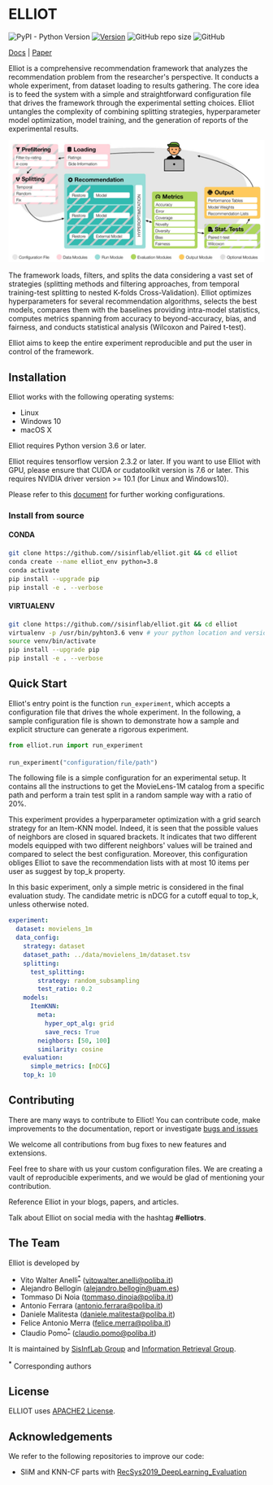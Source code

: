 # ELLIOT

![PyPI - Python Version](https://img.shields.io/badge/version-3.6%7C3.7%7C3.8-blue) [![Version](https://img.shields.io/badge/version-v1.0.0-green)](https://github.com/sisinflab/elliot) ![GitHub repo size](https://img.shields.io/github/repo-size/sisinflab/elliot) ![GitHub](https://img.shields.io/github/license/sisinflab/elliot.svg)

[Docs] | [Paper]

[Docs]: https://elliot.readthedocs.io/en/latest/

[Paper]: https://elliot.readthedocs.io/en/latest/

Elliot is a comprehensive recommendation framework that analyzes the recommendation problem from the researcher's perspective.
It conducts a whole experiment, from dataset loading to results gathering.
The core idea is to feed the system with a simple and straightforward configuration file that drives the framework 
through the experimental setting choices.
Elliot untangles the complexity of combining splitting strategies, hyperparameter model optimization, model training, 
and the generation of reports of the experimental results.

![system schema](img/elliot_img.png)

The framework loads, filters, and splits the data considering a vast set of strategies (splitting methods and filtering 
approaches, from temporal training-test splitting to nested K-folds Cross-Validation).
Elliot optimizes hyperparameters for several recommendation algorithms, selects the best models, compares them with the 
baselines providing intra-model statistics, computes metrics spanning from accuracy to beyond-accuracy, bias, and fairness, 
and conducts statistical analysis (Wilcoxon and Paired t-test).

Elliot aims to keep the entire experiment reproducible and put the user in control of the framework.

## Installation
Elliot works with the following operating systems:

* Linux
* Windows 10
* macOS X

Elliot requires Python version 3.6 or later.

Elliot requires tensorflow version 2.3.2 or later. If you want to use Elliot with GPU,
please ensure that CUDA or cudatoolkit version is 7.6 or later.
This requires NVIDIA driver version >= 10.1 (for Linux and Windows10).

Please refer to this [document](https://www.tensorflow.org/install/source#gpu) for further 
working configurations.

[comment]: <> (### Install from conda)

[comment]: <> (```bash)

[comment]: <> (conda install -c aibox recbole)

[comment]: <> (```)

[comment]: <> (### Install from pip)

[comment]: <> (```bash)

[comment]: <> (pip install recbole)

[comment]: <> (```)

### Install from source

#### CONDA
```bash
git clone https://github.com//sisinflab/elliot.git && cd elliot
conda create --name elliot_env python=3.8
conda activate
pip install --upgrade pip
pip install -e . --verbose
```

#### VIRTUALENV
```bash
git clone https://github.com//sisinflab/elliot.git && cd elliot
virtualenv -p /usr/bin/pyhton3.6 venv # your python location and version
source venv/bin/activate
pip install --upgrade pip
pip install -e . --verbose
```

## Quick Start

Elliot's entry point is the function `run_experiment`, which accepts a configuration file that drives the whole experiment. 
In the following, a sample configuration file is shown to demonstrate how a sample and explicit structure can generate a rigorous experiment.

```python
from elliot.run import run_experiment

run_experiment("configuration/file/path")
```

The following file is a simple configuration for an experimental setup. It contains all the instructions to get 
the MovieLens-1M catalog from a specific path and perform a train test split in a random sample way with a ratio of 20%.

This experiment provides a hyperparameter optimization with a grid search strategy for an Item-KNN model. Indeed, 
it is seen that the possible values of neighbors are closed in squared brackets. It indicates that two different models 
equipped with two different neighbors' values will be trained and compared to select the best configuration. Moreover, 
this configuration obliges Elliot to save the recommendation lists with at most 10 items per user as suggest by top_k property.

In this basic experiment, only a simple metric is considered in the final evaluation study. The candidate metric is nDCG 
for a cutoff equal to top_k, unless otherwise noted.

```yaml
experiment:
  dataset: movielens_1m
  data_config:
    strategy: dataset
    dataset_path: ../data/movielens_1m/dataset.tsv
    splitting:
      test_splitting:
        strategy: random_subsampling
        test_ratio: 0.2
    models:
      ItemKNN:
        meta:
          hyper_opt_alg: grid
          save_recs: True
        neighbors: [50, 100]
        similarity: cosine
    evaluation:
      simple_metrics: [nDCG]
    top_k: 10
```

## Contributing

There are many ways to contribute to Elliot! You can contribute code, make improvements to the documentation, report or investigate [bugs and issues](https://github.com/sisinflab/elliot/issues)

We welcome all contributions from bug fixes to new features and extensions.

Feel free to share with us your custom configuration files. We are creating a vault of reproducible experiments, and we would be glad of mentioning your contribution.

Reference Elliot in your blogs, papers, and articles.

Talk about Elliot on social media with the hashtag **#elliotrs**.

[comment]: <> (## Cite)

[comment]: <> (If you find RecBole useful for your research or development, please cite the following [paper]&#40;https://arxiv.org/abs/2011.01731&#41;:)

[comment]: <> (```)

[comment]: <> (@article{recbole,)

[comment]: <> (    title={RecBole: Towards a Unified, Comprehensive and Efficient Framework for Recommendation Algorithms},)

[comment]: <> (    author={Wayne Xin Zhao and Shanlei Mu and Yupeng Hou and Zihan Lin and Kaiyuan Li and Yushuo Chen and Yujie Lu and Hui Wang and Changxin Tian and Xingyu Pan and Yingqian Min and Zhichao Feng and Xinyan Fan and Xu Chen and Pengfei Wang and Wendi Ji and Yaliang Li and Xiaoling Wang and Ji-Rong Wen},)

[comment]: <> (    year={2020},)

[comment]: <> (    journal={arXiv preprint arXiv:2011.01731})

[comment]: <> (})

[comment]: <> (```)

## The Team
Elliot is developed by
* Vito Walter Anelli<sup id="a1">[*](#f1)</sup> (vitowalter.anelli@poliba.it)
* Alejandro Bellogín (alejandro.bellogin@uam.es)
* Tommaso Di Noia (tommaso.dinoia@poliba.it)
* Antonio Ferrara (antonio.ferrara@poliba.it)
* Daniele Malitesta (daniele.malitesta@poliba.it)
* Felice Antonio Merra (felice.merra@poliba.it)
* Claudio Pomo<sup id="a1">[*](#f1)</sup> (claudio.pomo@poliba.it)

It is maintained by [SisInfLab Group](http://sisinflab.poliba.it/) and [Information Retrieval Group](http://ir.ii.uam.es/).

<b id="f1"><sup>*</sup></b> Corresponding authors
## License
ELLIOT uses [APACHE2 License](./LICENSE).

## Acknowledgements

We refer to the following repositories to improve our code:

 - SliM and KNN-CF parts with [RecSys2019_DeepLearning_Evaluation](https://github.com/MaurizioFD/RecSys2019_DeepLearning_Evaluation)
